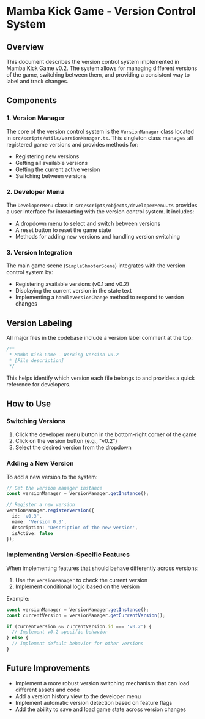 # Mamba Kick Game - Version Control System

## Overview

This document describes the version control system implemented in Mamba Kick Game v0.2. The system allows for managing different versions of the game, switching between them, and providing a consistent way to label and track changes.

## Components

### 1. Version Manager

The core of the version control system is the `VersionManager` class located in `src/scripts/utils/versionManager.ts`. This singleton class manages all registered game versions and provides methods for:

- Registering new versions
- Getting all available versions
- Getting the current active version
- Switching between versions

### 2. Developer Menu

The `DeveloperMenu` class in `src/scripts/objects/developerMenu.ts` provides a user interface for interacting with the version control system. It includes:

- A dropdown menu to select and switch between versions
- A reset button to reset the game state
- Methods for adding new versions and handling version switching

### 3. Version Integration

The main game scene (`SimpleShooterScene`) integrates with the version control system by:

- Registering available versions (v0.1 and v0.2)
- Displaying the current version in the state text
- Implementing a `handleVersionChange` method to respond to version changes

## Version Labeling

All major files in the codebase include a version label comment at the top:

```typescript
/**
 * Mamba Kick Game - Working Version v0.2
 * [File description]
 */
```

This helps identify which version each file belongs to and provides a quick reference for developers.

## How to Use

### Switching Versions

1. Click the developer menu button in the bottom-right corner of the game
2. Click on the version button (e.g., "v0.2")
3. Select the desired version from the dropdown

### Adding a New Version

To add a new version to the system:

```typescript
// Get the version manager instance
const versionManager = VersionManager.getInstance();

// Register a new version
versionManager.registerVersion({
  id: 'v0.3',
  name: 'Version 0.3',
  description: 'Description of the new version',
  isActive: false
});
```

### Implementing Version-Specific Features

When implementing features that should behave differently across versions:

1. Use the `VersionManager` to check the current version
2. Implement conditional logic based on the version

Example:

```typescript
const versionManager = VersionManager.getInstance();
const currentVersion = versionManager.getCurrentVersion();

if (currentVersion && currentVersion.id === 'v0.2') {
  // Implement v0.2 specific behavior
} else {
  // Implement default behavior for other versions
}
```

## Future Improvements

- Implement a more robust version switching mechanism that can load different assets and code
- Add a version history view to the developer menu
- Implement automatic version detection based on feature flags
- Add the ability to save and load game state across version changes